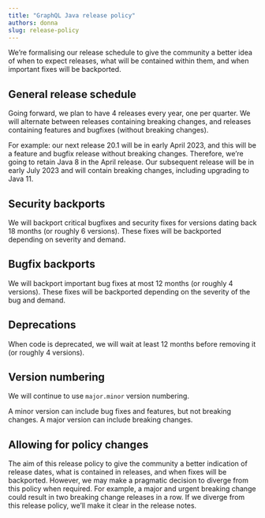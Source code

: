 ```yaml
---
title: "GraphQL Java release policy"
authors: donna
slug: release-policy
---
```


We’re formalising our release schedule to give the community a better idea of when to expect releases, what will be contained within them, and when important fixes will be backported.

## General release schedule
Going forward, we plan to have 4 releases every year, one per quarter. We will alternate between releases containing breaking changes, and releases containing features and bugfixes (without breaking changes).

For example: our next release 20.1 will be in early April 2023, and this will be a feature and bugfix release without breaking changes. Therefore, we’re going to retain Java 8 in the April release. Our subsequent release will be in early July 2023 and will contain breaking changes, including upgrading to Java 11.

## Security backports
We will backport critical bugfixes and security fixes for versions dating back 18 months (or roughly 6 versions). These fixes will be backported depending on severity and demand.

## Bugfix backports
We will backport important bug fixes at most 12 months (or roughly 4 versions). These fixes will be backported depending on the severity of the bug and demand.

## Deprecations
When code is deprecated, we will wait at least 12 months before removing it (or roughly 4 versions).

## Version numbering
We will continue to use `major.minor` version numbering.

A minor version can include bug fixes and features, but not breaking changes. A major version can include breaking changes.

## Allowing for policy changes
The aim of this release policy to give the community a better indication of release dates, what is contained in releases, and when fixes will be backported. However, we may make a pragmatic decision to diverge from this policy when required. For example, a major and urgent breaking change could result in two breaking change releases in a row. If we diverge from this release policy, we’ll make it clear in the release notes.
